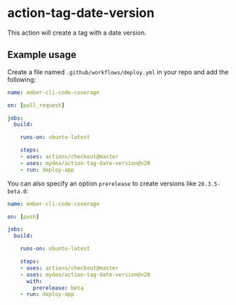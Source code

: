 # action-tag-date-version

This action will create a tag with a date version.

## Example usage

Create a file named `.github/workflows/deploy.yml` in your repo and add the following:

```yaml
name: ember-cli-code-coverage

on: [pull_request]

jobs:
  build:

    runs-on: ubuntu-latest

    steps:
    - uses: actions/checkout@master
    - uses: mydea/action-tag-date-version@v20
    - run: deploy-app
```

You can also specify an option `prerelease` to create versions like `20.3.5-beta.0`:


```yaml
name: ember-cli-code-coverage

on: [push]

jobs:
  build:

    runs-on: ubuntu-latest

    steps:
    - uses: actions/checkout@master
    - uses: mydea/action-tag-date-version@v20
      with:
        prerelease: beta
    - run: deploy-app
```
